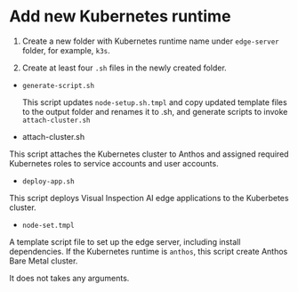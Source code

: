 Add new Kubernetes runtime
===

1. Create a new folder with Kubernetes runtime name under `edge-server` folder, for example, `k3s`.


2. Create at least four `.sh` files in the newly created folder.


- `generate-script.sh`

    This script updates `node-setup.sh.tmpl` and copy updated template files to the output folder and renames it to .sh, and generate scripts to invoke `attach-cluster.sh`

- attach-cluster.sh

This script attaches the Kubernetes cluster to Anthos and assigned required Kubernetes roles to service accounts and user accounts.

- `deploy-app.sh`

This script deploys Visual Inspection AI edge applications to the Kuberbetes cluster.

- `node-set.tmpl`

A template script file to set up the edge server, including install dependencies. If the Kubernetes runtime is `anthos`, this script create Anthos Bare Metal cluster.

It does not takes any arguments.
